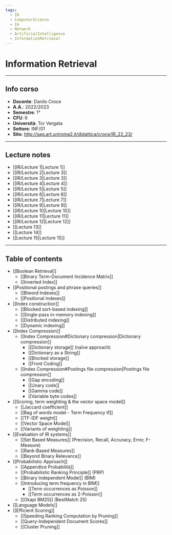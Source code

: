 ```yaml
---
tags:
  - IR
  - ComputerScience
  - IA
  - Network
  - ArtificialIntelligence
  - InformationRetrieval
---
```

# Information Retrieval 
--------------------------
## Info corso
- **Docente**: Danilo Croce
- **A.A.**: 2022/2023
- **Semestre**: 1°
- **CFU**: 6
- **Università**: Tor Vergata
- **Settore**: INF/01
- **Sito**: http://sag.art.uniroma2.it/didattica/croce/IR_22_23/

---------------------
## Lecture notes
- [[IR/Lecture 1|Lecture 1]]
- [[IR/Lecture 2|Lecture 3]]
- [[IR/Lecture 3|Lecture 3]]
- [[IR/Lecture 4|Lecture 4]]
- [[IR/Lecture 5|Lecture 5]]
- [[IR/Lecture 6|Lecture 6]]
- [[IR/Lecture 7|Lecture 7]]
- [[IR/Lecture 9|Lecture 9]]
- [[IR/Lecture 10|Lecture 10]]
- [[IR/Lecture 11|Lecture 11]]
- [[IR/Lecture 12|Lecture 12]]
- [[Lecture 13]]
- [[Lecture 14]]
- [[Lecture 15|Lecture 15]]

---------
## Table of contents
- [[Boolean Retrieval]] 
	- [[Binary Term-Document Incidence Matrix]]
	- [[Inverted Index]]
- [[Positional postings and phrase queries]]
	- [[Biword Indexes]]
	- [[Positional indexes]]
- [[Index construction]]
	- [[Blocked sort-based indexing]]
	- [[Single-pass in-memory indexing]]
	- [[Distributed indexing]]
	- [[Dynamic indexing]]
- [[Index Compression]]
	- [[Index Compression#Dictionary compression|Dictionary compression]]
		- [[Dictionary storage]] (naïve approach)
		- [[Dictionary as a String]]
		- [[Blocked storage]]
		- [[Front Coding]]
	- [[Index Compression#Postings file compression|Postings file compression]]
		- [[Gap encoding]]
		- [[Unary code]]
		- [[Gamma code]]
		- [[Variable byte codes]]
- [[Scoring, term weighting & the vector space model]]
	- [[Jaccard coefficient]]
	- [[Bag of words model - Term Frequency tf]]
	- [[TF-IDF weight]]
	- [[Vector Space Model]]
	- [[Variants of weighting]]
- [[Evaluation of IR systems]]
	- [[Set Based Measures]] (Precision, Recall, Accuracy, Error, F-Measure)
	- [[Rank-Based Measures]]
	- [[Beyond Binary Relevance]]
- [[Probabilistic Approach]]
	- [[Appendice Probabilità]]
	- [[Probabilistic Ranking Principle]] (PRP)
	- [[Binary Independent Model]] (BIM)
	- [[Introducing term frequency in BIM]]
		- [[Term occurrences as Poisson]]
		- [[Term occurrences as 2-Poisson]]
	- [[Okapi BM25]] (BestMatch 25)
- [[Language Models]]
- [[Efficient Scoring]]
	- [[Speeding Ranking Computation by Pruning]]
	- [[Query-Independent Document Scores]]
	- [[Cluster Pruning]]